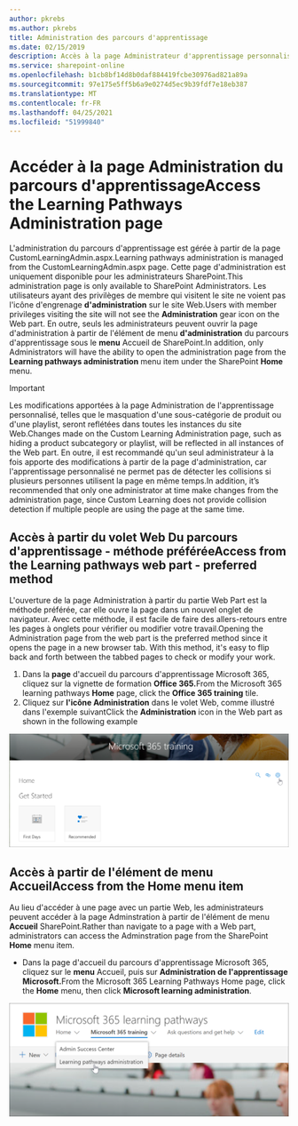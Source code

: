 ```yaml
---
author: pkrebs
ms.author: pkrebs
title: Administration des parcours d'apprentissage
ms.date: 02/15/2019
description: Accès à la page Administrateur d'apprentissage personnalisé à partir du volet Web ou du menu
ms.service: sharepoint-online
ms.openlocfilehash: b1cb8bf14d8b0daf884419fcbe30976ad821a89a
ms.sourcegitcommit: 97e175e5ff5b6a9e0274d5ec9b39fdf7e18eb387
ms.translationtype: MT
ms.contentlocale: fr-FR
ms.lasthandoff: 04/25/2021
ms.locfileid: "51999840"
---
```

# <a name="access-the-learning-pathways-administration-page"></a><span data-ttu-id="92fdf-103">Accéder à la page Administration du parcours d'apprentissage</span><span class="sxs-lookup"><span data-stu-id="92fdf-103">Access the Learning Pathways Administration page</span></span>

<span data-ttu-id="92fdf-104">L'administration du parcours d'apprentissage est gérée à partir de la page CustomLearningAdmin.aspx.</span><span class="sxs-lookup"><span data-stu-id="92fdf-104">Learning pathways administration is managed from the CustomLearningAdmin.aspx page.</span></span> <span data-ttu-id="92fdf-105">Cette page d'administration est uniquement disponible pour les administrateurs SharePoint.</span><span class="sxs-lookup"><span data-stu-id="92fdf-105">This administration page is only available to SharePoint Administrators.</span></span> <span data-ttu-id="92fdf-106">Les utilisateurs ayant des privilèges de membre qui visitent le site ne voient pas l'icône d'engrenage **d'administration** sur le site Web.</span><span class="sxs-lookup"><span data-stu-id="92fdf-106">Users with member privileges visiting the site will not see the **Administration** gear icon on the Web part.</span></span> <span data-ttu-id="92fdf-107">En outre, seuls les administrateurs peuvent ouvrir la page d'administration à partir de l'élément de menu **d'administration** du parcours d'apprentissage sous le **menu** Accueil de SharePoint.</span><span class="sxs-lookup"><span data-stu-id="92fdf-107">In addition, only Administrators will have the ability to open the administration page from the **Learning pathways administration** menu item under the SharePoint **Home** menu.</span></span> 

> [!IMPORTANT]
> <span data-ttu-id="92fdf-108">Les modifications apportées à la page Administration de l'apprentissage personnalisé, telles que le masquation d'une sous-catégorie de produit ou d'une playlist, seront reflétées dans toutes les instances du site Web.</span><span class="sxs-lookup"><span data-stu-id="92fdf-108">Changes made on the Custom Learning Administration page, such as hiding a product subcategory or playlist, will be reflected in all instances of the Web part.</span></span> <span data-ttu-id="92fdf-109">En outre, il est recommandé qu'un seul administrateur à la fois apporte des modifications à partir de la page d'administration, car l'apprentissage personnalisé ne permet pas de détecter les collisions si plusieurs personnes utilisent la page en même temps.</span><span class="sxs-lookup"><span data-stu-id="92fdf-109">In addition, it’s recommended that only one administrator at time make changes from the administration page, since Custom Learning does not provide collision detection if multiple people are using the page at the same time.</span></span>  

## <a name="access-from-the-learning-pathways-web-part---preferred-method"></a><span data-ttu-id="92fdf-110">Accès à partir du volet Web Du parcours d'apprentissage - méthode préférée</span><span class="sxs-lookup"><span data-stu-id="92fdf-110">Access from the Learning pathways web part - preferred method</span></span>
<span data-ttu-id="92fdf-111">L'ouverture de la page Administration à partir du partie Web Part est la méthode préférée, car elle ouvre la page dans un nouvel onglet de navigateur. Avec cette méthode, il est facile de faire des allers-retours entre les pages à onglets pour vérifier ou modifier votre travail.</span><span class="sxs-lookup"><span data-stu-id="92fdf-111">Opening the Administration page from the web part is the preferred method since it opens the page in a new browser tab. With this method, it's easy to flip back and forth between the tabbed pages to check or modify your work.</span></span>  

1. <span data-ttu-id="92fdf-112">Dans la **page** d'accueil du parcours d'apprentissage Microsoft 365, cliquez sur la vignette de formation **Office 365.**</span><span class="sxs-lookup"><span data-stu-id="92fdf-112">From the Microsoft 365 learning pathways **Home** page, click the **Office 365 training** tile.</span></span>
2. <span data-ttu-id="92fdf-113">Cliquez sur **l'icône Administration** dans le volet Web, comme illustré dans l'exemple suivant</span><span class="sxs-lookup"><span data-stu-id="92fdf-113">Click the **Administration** icon in the Web part as shown in the following example</span></span>  

![cg-adminaccbtn.png](media/cg-adminaccbtn.png)

## <a name="access-from-the-home-menu-item"></a><span data-ttu-id="92fdf-115">Accès à partir de l'élément de menu Accueil</span><span class="sxs-lookup"><span data-stu-id="92fdf-115">Access from the Home menu item</span></span>
<span data-ttu-id="92fdf-116">Au lieu d'accéder à une page avec un partie Web, les administrateurs peuvent accéder à la page Adminstration à partir de l'élément de menu **Accueil** SharePoint.</span><span class="sxs-lookup"><span data-stu-id="92fdf-116">Rather than navigate to a page with a Web part, administrators can access the Adminstration page from the SharePoint **Home** menu item.</span></span> 

- <span data-ttu-id="92fdf-117">Dans la page d'accueil du parcours d'apprentissage Microsoft 365, cliquez sur le **menu** Accueil, puis sur **Administration de l'apprentissage Microsoft.**</span><span class="sxs-lookup"><span data-stu-id="92fdf-117">From the Microsoft 365 Learning Pathways Home page, click the **Home** menu, then click **Microsoft learning administration**.</span></span>

![cg-adminaccmenu.png](media/cg-adminaccmenu.png)